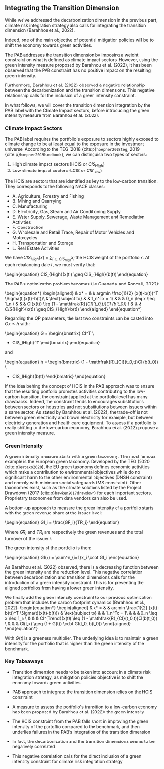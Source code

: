
## Integrating the Transition Dimension

While we've addressed the decarbonization dimension in the previous part, climate risk integration strategy also calls for integrating the transition dimension (Barahhou et al., 2022).

Indeed, one of the main objective of potential mitigation policies will be to shift the economy towards green activities.

The PAB addresses the transition dimension by imposing a weight constraint on what is defined as climate impact sectors. However, using the green intensity measure proposed by Barahhou et al. (2022), it has been observed that the PAB constraint has no positive impact on the resulting green intensity. 

Furthermore, Barahhou et al. (2022) observed a negative relationship between the decarbonization and the transition dimensions. This negative relationship calls for the inclusion of a green intensity constraint.

In what follows, we will cover the transition dimension integration by the PAB label with the Climate Impact sectors, before introducing the green intensity measure from Barahhou et al. (2022).
### Climate Impact Sectors

The PAB label requires the portfolio's exposure to sectors highly exposed to climate change to be at least equal to the exposure in the investment universe. According to the TEG (2018 {cite:p}`hoepner2018teg`, 2019 {cite:p}`hoepner2019handbook`), we can distinguish two types of sectors:

1. High climate impact sectors (HCIS or $CIS_{High}$)
2. Low climate impact sectors (LCIS or $CIS_{Low}$)

The HCIS are sectors that are identified as key to the low-carbon transition. They corresponds to the following NACE classes:
- A. Agriculture, Forestry and Fishing
- B. Mining and Quarrying
- C. Manufacturing
- D. Electricity, Gas, Steam and Air Conditioning Supply
- E. Water Supply, Sewerage, Waste Management and Remediation Activities
- F. Construction
- G. Wholesale and Retail Trade, Repair of Motor Vehicles and Motorcycles
- H. Transportation and Storage
- L. Real Estate Activities

We have $CIS_{High}(x) = \sum_{i \in CIS_{High}}x_i$ the HCIS weight of the portfolio $x$. At each rebalancing date $t$, we must verify that:

\begin{equation}
CIS_{High}(x(t)) \geq  CIS_{High}(b(t))
\end{equation}

The PAB's optimization problem becomes (Le Guenedal and Roncalli, 2022):

\begin{equation*}
\begin{aligned}
& x* = 
& & argmin \frac{1}{2} (x(t)-b(t))^T \Sigma(t)(x(t)-b(t))\\
& \text{subject to}
& & 1_n^Tx = 1\\
& & &  0_n \leq x \leq 1_n \\
& & & CI(x(t)) \leq (1 - \mathfrak{R}_{CI}(t_0,t))CI (b(t_0)) \\
& & & CIS_{High}(x(t)) \geq CIS_{High}(b(t))
\end{aligned}
\end{equation*}

Regarding the QP parameters, the last two constraints can be casted into $Gx \leq h$ with:

\begin{equation}
G = \begin{bmatrix}
CI^T \\
- CIS_{High}^T
\end{bmatrix}
\end{equation}

and 

\begin{equation}
h = \begin{bmatrix}
(1 - \mathfrak{R}_{CI}(t_0,t))CI (b(t_0)) \\
- CIS_{High}(b(t))
\end{bmatrix}
\end{equation}


If the idea behing the concept of HCIS in the PAB approach was to ensure that the resulting portfolio promotes activities contributing to the low-carbon transition, the constraint applied at the portfolio level has many drawbacks. Indeed, the constraint tends to encourages substitutions between sectors or industries and not substitutions between issuers within a same sector. As stated by Barahhou et al. (2022), the trade-off is not between green electricity and brown electricity for example, but between electricity generation and health care equipment. To assess if a portfolio is really shifting to the low-carbon economy, Barahhou et al. (2022) propose a green intensity measure. 

### Green Intensity


A green intensity measure starts with a green taxonomy. The most famous example is the European green taxonomy. Developed by the TEG (2020 {cite:p}`eutaxo2020`), the EU green taxonomy defines economic activities which make a contribution to environmental objectives while do no significant harm to the other environmental objectives (DNSH constraint) and comply with minimum social safeguards (MS constraint). Other taxonomies exist, such as the climate solutions listed by the Project Drawdown (2017 {cite:p}`hawken2017drawdown`) for each important sectors. Proprietary taxonomies from data vendors can also be used.

A bottom-up approach to measure the green intensity of a portfolio starts with the green revenue share at the issuer level:

\begin{equation}
GI_i = \frac{GR_i}{TR_i}
\end{equation}

Where $GR_i$ and $TR_i$ are respectively the green revenues and the total turnover of the issuer $i$.

The green intensity of the portfolio is then:

\begin{equation}
GI(x) = \sum^n_{i=1}x_i \cdot GI_i
\end{equation}

As Barahhou et al. (2022) observed, there is a decreasing function between the green intensity and the reduction level. This negative correlation between decarbonization and transition dimensions calls for the introduction of a green intensity constraint. This is for preventing the aligned portfolios from having a lower green intensity.

We finally add the green intensity constraint to our previous optimization problem that includes the carbon footprint dynamics (Barahhou et al., 2022):
\begin{equation*}
\begin{aligned}
& x* = 
& & argmin \frac{1}{2} (x(t)-b(t))^T \Sigma(t)(x(t)-b(t))\\
& \text{subject to}
& & 1_n^Tx = 1\\
& & &  0_n \leq x \leq 1_n \\
& & & CI^{Trend}(x(t)) \leq (1 - \mathfrak{R}_{CI}(t_0,t))CI(b(t_0)) \\
& & & GI(t,x) \geq (1 + G(t)) \cdot GI(t_0, b(t_0))
\end{aligned}
\end{equation*}

With $G(t)$ is a greeness multiplier. The underlying idea is to maintain a green intensity for the portfolio that is higher than the green intensity of the benchmark.

### Key Takeaways

- Transition dimension needs to be taken into account in a climate risk integration strategy, as mitigation policies objective is to shift the economy towards green activities

- PAB approach to integrate the transition dimension relies on the HCIS constraint

- A measure to assess the portfolio's transition to a low-carbon economy has been proposed by Barahhou et al. (2022): the green intensity

- The HCIS constraint from the PAB falls short in improving the green intensity of the portoflio compared to the benchmark, and then underlies failures in the PAB's integration of the transition dimension

- In fact, the decarbonization and the transition dimensions seems to be negatively correlated

- This negative correlation calls for the direct inclusion of a green intensity constraint for climate risk integration strategy